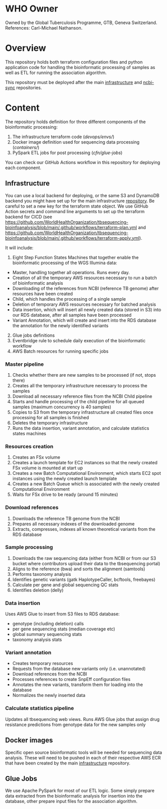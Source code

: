 # WHO Owner
Owned by the Global Tuberculosis Programme, GTB, Geneva Switzerland. References: Carl-Michael Nathanson.

# Overview
This repository holds both terraform configuration files and python application code for handling the bioinformatic processing of samples as well as ETL for running the association algorithm.  

This repository must be deployed after the main [infrastructure](https://github.com/finddx/tbsequencing-infrastructure) and [ncbi-sync](https://github.com/WorldHealthOrganization/tbsequencing-ncbi-sync) repositories.

# Content 

The repository holds definition for three different components of the bioinformatic processing:

1. The infrastructure terraform code (_devops/envs/_)
2. Docker image definition used for sequencing data processing (_containers/_)
3. PySpark ETL jobs for post processing (_cfn/glue-jobs_)

You can check our GitHub Actions workflow in this repository for deploying each component.

## Infrastructure
You can use a local backend for deploying, or the same S3 and DynamoDB backend you might have set up for the main infrastructure [repository](https://github.com/finddx/tbsequencing-infrastructure). Be careful to set a new key for the terraform state object. We use GitHub Action secrets and command line arguments to set up the terraform backend for CICD (see https://github.com/WorldHealthOrganization/tbsequencing-bioinfoanalysis/blob/main/.github/workflows/terraform-plan.yml and https://github.com/WorldHealthOrganization/tbsequencing-bioinfoanalysis/blob/main/.github/workflows/terraform-apply.yml).

It will include:


1. Eight Step Function States Machines that together enable the bioinformatic processing of the WGS Illumina data:

  * Master, handling together all operations. Runs every day.
  * Creation of all the temporary AWS resources necessary to run a batch of bioinformatic analysis
  * Downloading of the references from NCBI (reference TB genome) after resources have been created
  * Child, which handles the processing of a single sample
  * Deletion of temporary AWS resources necessary for batched analysis
  * Data insertion, which will insert all newly created data (stored in S3) into our RDS database, after all samples have been processed
  * Variant Annotation, which will create and insert into the RDS database the annotation for the newly identified variants

2. Glue jobs definitions
3. Eventbridge rule to schedule daily execution of the bioinformatic workflow
4. AWS Batch resources for running specific jobs

   
### Master pipeline
1. Checks whether there are new samples to be processed (if not, stops there)
2. Creates all the temporary infrastructure necessary to process the samples
3. Download all necessary reference files from the NCBI Child pipeline
4. Starts and handle processing of the child pipeline for all queued samples (maximum concurrency is 40 samples)
5. Copies to S3 from the temporary infrastructure all created files once processing for all samples is finished
6. Deletes the temporary infrastructure
7. Runs the data insertion, variant annotation, and calculate statistics states machines

### Resources creation

1. Creates an FSx volume
2. Creates a launch template for EC2 instances so that the newly created FSx volume is mounted at start up
3. Creates a new Batch Computational Environment, which starts EC2 spot instances using the newly created launch template
4. Creates a new Batch Queue which is associated with the newly created Computational Environment 
5. Waits for FSx drive to be ready (around 15 minutes)

### Download references

1. Downloads the reference TB genome from the NCBI
2. Prepares all necessary indexes of the downloaded genome
3. Extracts, compresses, indexes all known theoretical variants from the RDS database

### Sample processing

1. Downloads the raw sequencing data (either from NCBI or from our S3 bucket where contributors upload their data to the tbsequencing portal)
2. Aligns to the reference (bwa) and sorts the alignment (samtools)
3. Performs taxonomy analysis
4. Identifies genetic variants (gatk HaplotypeCaller, bcftools, freebayes)
5. Calculate per gene and global sequencing QC stats
6. Identifies deletion (delly)

### Data insertion

Uses AWS Glue to insert from S3 files to RDS database:

* genotype (including deletion) calls
* per gene sequencing stats (median coverage etc)
* global summary sequencing stats
* taxonomy analysis stats


### Variant annotation

* Creates temporary resources
* Requests from the database new variants only (i.e. unannotated)
* Download references from the NCBI 
* Processes references to create SnpEff configuration files
* Annotates the new variants, transform them for loading into the database
* Normalizes the newly inserted data

### Calculate statistics pipeline

Updates all tbsequencing web views. Runs AWS Glue jobs that assign drug resistance predictions from genotype data for the new samples only


## Docker images
Specific open source bioinformatic tools will be needed for sequencing data analysis. These will need to be pushed in each of their respective AWS ECR that have been created by the main [infrastructure](https://github.com/finddx/tbsequencing-infrastructure) repository.

## Glue Jobs
We use Apache PySpark for most of our ETL logic. Some simply prepare data extracted from the bioinformatic analysis for insertion into the database, other prepare input files for the association algorithm.

